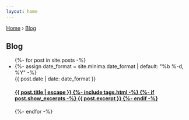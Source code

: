 ```yaml
---
layout: home
---
```


<div class="center-container mx-2 px-1">
  <div class="text-size-9" >
    <a href="{{ "/" | absolute_url }}">Home</a> › <a href="{{ "/blog" | absolute_url }}">Blog</a>
  </div>
    <h2>Blog</h2>
    <ul class="no-bullets items-separator">
        {%- for post in site.posts -%}
        <li>
            {%- assign date_format = site.minima.date_format | default: "%b %-d, %Y" -%}
            <div class="italic text-size-9">
                <span>{{ post.date | date: date_format }}</span>
            </div>
            <h4>
                <a href="{{ post.url | relative_url }}">
                    <span class="block">{{ post.title | escape }}</span>
                    {%- include tags.html -%}
                    {%- if post.show_excerpts -%}
                    <span class="excerpt italic text-size-9 text-normal">
                        {{ post.excerpt }}
                    </span>
                    {%- endif -%}
                </a>
            </h4>
        </li>
        {%- endfor -%}
    </ul>
</div>
